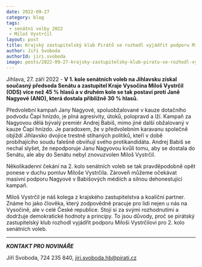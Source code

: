 ```yaml
---
date: 2022-09-27
category: blog
tags:
 - senátní volby 2022
 - Miloš Vystrčil
layout: post
title: Krajský zastupitelský klub Pirátů se rozhodl vyjádřit podporu Miloši Vystrčilovi ve 2. kole senátních voleb
author: Jiří Svoboda
authorId: jiri.svoboda
image: posts/2022-09-27-krajsky-zastupitelsky-klub-piratu-se-rozhodl-vyjadrit-podporu-milosi-vystrcilovi-ve-2-kole-senatnich-voleb.jpg
---
```


Jihlava, 27. září 2022 - **V 1. kole senátních voleb na Jihlavsku získal současný předseda Senátu a zastupitel Kraje Vysočina Miloš Vystrčil (ODS) více než 45 % hlasů a v druhém kole se tak postaví proti Janě Nagyové (ANO), která dostala přibližně 30 % hlasů.**

Předvolební kampaň Jany Nagyové, spoluobžalované v kauze dotačního podvodu Čapí hnízdo, je plná agresivity, útoků, polopravd a lží. Kampaň za Nagyovou dělá bývalý premiér Andrej Babiš, mimo jiné další obžalovaný v kauze Čapí hnízdo. Je paradoxem, že v předvolebním karavanu společně objíždí Jihlavsko dvojice trestně stíhaných politiků, kteří v době probíhajícího soudu falešně obviňují svého protikandidáta. Andrej Babiš se nechal slyšet, že nepodporuje Janu Nagyovou kvůli tomu, aby se dostala do Senátu, ale aby do Senátu nebyl znovuzvolen Miloš Vystrčil.

Několikadenní čekání na 2. kolo senátních voleb se tak pravděpodobně opět ponese v duchu pomluv Miloše Vystrčila. Zároveň můžeme očekávat masivní podporu Nagyové v Babišových médiích a silnou dehonestující kampaň.

Miloš Vystrčil je náš kolega z krajského zastupitelstva a koaliční partner. Známe ho jako člověka, který zodpovědně pracuje pro lidi nejen u nás na Vysočině, ale v celé České republice. Stojí si za svými rozhodnutími a dodržuje demokratické hodnoty a principy. To jsou důvody, proč se pirátský zastupitelský klub rozhodl vyjádřit podporu Miloši Vystrčilovi pro 2. kolo senátních voleb.


---

***KONTAKT PRO NOVINÁŘE*** 

Jiří Svoboda, 724 235 840, <jiri.svoboda.hb@pirati.cz>

